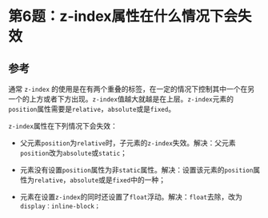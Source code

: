 # 第6题：z-index属性在什么情况下会失效

## 参考

通常 `z-index` 的使用是在有两个重叠的标签，在一定的情况下控制其中一个在另一个的上方或者下方出现。`z-index`值越大就越是在上层。`z-index`元素的`position`属性需要是`relative`，`absolute`或是`fixed`。

`z-index`属性在下列情况下会失效：

* 父元素`position`为`relative`时，子元素的`z-index`失效。解决：父元素`position`改为`absolute`或`static`；

* 元素没有设置`position`属性为非`static`属性。解决：设置该元素的`position`属性为`relative`，`absolute`或是`fixed`中的一种；

* 元素在设置`z-index`的同时还设置了`float`浮动。解决：`float`去除，改为`display：inline-block；`